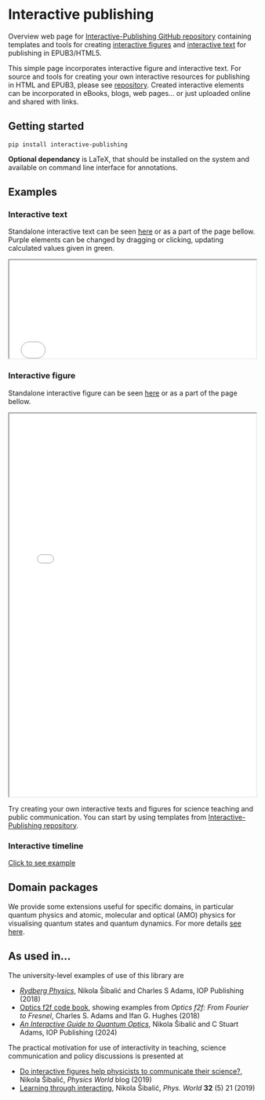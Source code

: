 # Interactive publishing
  
Overview web page for [Interactive-Publishing GitHub repository](https://github.com/nikolasibalic/Interactive-publishing)
containing templates and tools for creating [interactive figures](#interactive-figure) and
[interactive text](#interactive-text) for publishing in EPUB3/HTML5.

This simple page incorporates interactive figure and
interactive text. For source and tools for creating your own interactive
resources for publishing in HTML and EPUB3, please see
[repository](https://github.com/nikolasibalic/Interactive-publishing).
Created interactive elements can be incorporated in eBooks, blogs, web pages...
or just uploaded online and shared with links.

## Getting started

```
pip install interactive-publishing
```

**Optional dependancy** is LaTeX, that should be installed on the system and
available on command line interface for annotations.

## Examples

### Interactive text
Standalone interactive text can be seen
<a href="interactive_text.html">here</a> or as a part of the page bellow.
Purple elements can be changed by dragging or clicking, updating 
calculated values given in green.

<iframe src="../interactive_text.html" width="100%" height="200"></iframe>

### Interactive figure

  
Standalone interactive figure can be seen [here](interactive_figure.html)
 or as a part of the page bellow.

<iframe src="../interactive_figure.html" width="100%" height="780"></iframe>

Try creating your own interactive texts and figures for science teaching
and public communication. You can start by using templates from
<a href="https://github.com/nikolasibalic/Interactive-publishing">
Interactive-Publishing repository</a>.</p>

### Interactive timeline

[Click to see example](../timeline_electromagnetism.html)

## Domain packages

We provide some extensions useful for specific domains, in particular
quantum physics and atomic, molecular and optical (AMO) physics for visualising
quantum states and quantum dynamics. For more details [see here](../ifigures_api/#quantum-state-visualisations).

## As used in...

The university-level examples of use of this library are

- [*Rydberg Physics*](https://iopscience.iop.org/book/mono/978-0-7503-1635-4/chapter/bk978-0-7503-1635-4ch1), Nikola Šibalić and Charles S Adams, IOP Publishing (2018)
- [Optics f2f code book](https://opticsf2f.github.io/Opticsf2f_CodeBook/), showing
examples from *Optics f2f: From Fourier to Fresnel*, Charles S. Adams and Ifan G. Hughes (2018)
- [*An Interactive Guide to Quantum Optics*](https://blackwells.co.uk/bookshop/product/An-Interactive-Guide-to-Quantum-Optics-by-Nikola-Sibalic-author-Charles-S-Adams-author/9780750326278), Nikola Šibalić and C Stuart Adams, IOP Publishing (2024)

The practical motivation for use of interactivity in teaching, science communication
and policy discussions is presented at

- [Do interactive figures help physicists to communicate their science?](https://physicsworld.com/a/do-interactive-figures-help-physicists-to-communicate-their-science/), Nikola Šibalić, *Physics World* blog (2019) 
- [Learning through interacting](https://iopscience.iop.org/article/10.1088/2058-7058/32/5/22/meta), Nikola Šibalić, *Phys. World* **32** (5) 21 (2019)

